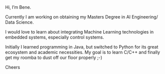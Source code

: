 Hi, I’m Bene.

Currently I am working on obtaining my Masters Degree in AI Engineering/ Data Science.

I would love to learn about integrating Machine Learning technologies in embedded systems, especially control systems.

Initially I learned programming in Java, but switched to Python for its great ecosystem and academic necessities. 
My goal is to learn C/C++ and finally get my roomba to dust off our floor properly ;-)

Cheers
